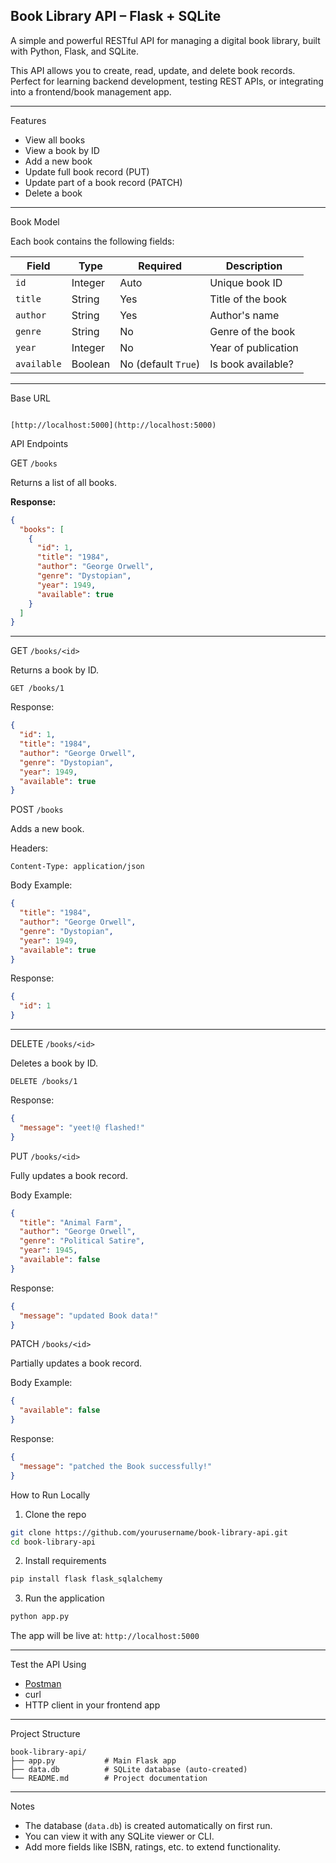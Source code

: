 ## Book Library API – Flask + SQLite

A simple and powerful RESTful API for managing a digital book library, built with Python, Flask, and SQLite.

This API allows you to create, read, update, and delete book records.  
Perfect for learning backend development, testing REST APIs, or integrating into a frontend/book management app.

---
 Features

-  View all books
-  View a book by ID
-  Add a new book
-  Update full book record (PUT)
-  Update part of a book record (PATCH)
-  Delete a book

---

Book Model

Each book contains the following fields:

| Field     | Type     | Required | Description              |
|-----------|----------|----------|--------------------------|
| `id`      | Integer  | Auto     | Unique book ID           |
| `title`   | String   | Yes      | Title of the book        |
| `author`  | String   | Yes      | Author's name            |
| `genre`   | String   | No       | Genre of the book        |
| `year`    | Integer  | No       | Year of publication      |
| `available` | Boolean | No (default `True`) | Is book available? |

---

Base URL

```

[http://localhost:5000](http://localhost:5000)

````


 API Endpoints

GET `/books`

Returns a list of all books.

**Response:**
```json
{
  "books": [
    {
      "id": 1,
      "title": "1984",
      "author": "George Orwell",
      "genre": "Dystopian",
      "year": 1949,
      "available": true
    }
  ]
}
````

---

 GET `/books/<id>`

Returns a book by ID.

```http
GET /books/1
```

Response:

```json
{
  "id": 1,
  "title": "1984",
  "author": "George Orwell",
  "genre": "Dystopian",
  "year": 1949,
  "available": true
}
```


POST `/books`

Adds a new book.

Headers:

```
Content-Type: application/json
```

Body Example:

```json
{
  "title": "1984",
  "author": "George Orwell",
  "genre": "Dystopian",
  "year": 1949,
  "available": true
}
```

Response:

```json
{
  "id": 1
}
```

---

 DELETE `/books/<id>`

Deletes a book by ID.

```http
DELETE /books/1
```

Response:

```json
{
  "message": "yeet!@ flashed!"
}
```



 PUT `/books/<id>`

Fully updates a book record.

Body Example:

```json
{
  "title": "Animal Farm",
  "author": "George Orwell",
  "genre": "Political Satire",
  "year": 1945,
  "available": false
}
```

Response:

```json
{
  "message": "updated Book data!"
}
```



PATCH `/books/<id>`

Partially updates a book record.

Body Example:

```json
{
  "available": false
}
```

Response:

```json
{
  "message": "patched the Book successfully!"
}
```


 How to Run Locally

1. Clone the repo

```bash
git clone https://github.com/yourusername/book-library-api.git
cd book-library-api
```

 2. Install requirements

```bash
pip install flask flask_sqlalchemy
```

3. Run the application

```bash
python app.py
```

The app will be live at:
`http://localhost:5000`

---

 Test the API Using

* [Postman](https://www.postman.com/)
* curl
* HTTP client in your frontend app

---

 Project Structure

```
book-library-api/
├── app.py           # Main Flask app
├── data.db          # SQLite database (auto-created)
└── README.md        # Project documentation
```

---

 Notes

* The database (`data.db`) is created automatically on first run.
* You can view it with any SQLite viewer or CLI.
* Add more fields like ISBN, ratings, etc. to extend functionality.



